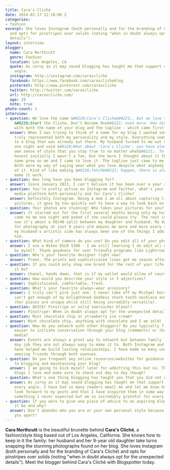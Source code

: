 ```yaml
---
title: Cara's Cliché
date: 2014-02-17 12:18:06 Z
categories:
- fashion
excerpt: She loves Instagram (both personally and for the branding of Cara's Cliché)
  and opts for pinstripes over solids (noting "when in doubt always opt for the unexpected
  details").
layout: interview
blogger:
  name: Cara Northcutt
  genre: Fashion
  location: Los Angeles, CA
  quote: As corny as it may sound blogging has taught me that support comes from every
    angle.
  instagram: http://instagram.com/carascliche
  facebook: https://www.facebook.com/carasclicheblog
  pinterest: http://www.pinterest.com/carascliche
  twitter: http://twitter.com/carascliche
  url: http://carascliche.com/
  age: 29
  note: true
photo-count: 1
interview:
- question: We love the name &#8220;Cara's Cliche&#8221;, but we love the tagline
    &#8220;Start the Cliche, Don’t Become One&#8221; even more. How did you come up
    with both the name of your blog and the tagline - which came first?
  answer: When I was trying to think of a name for my blog I wanted something that
    truly represented both my personality and my style. Everything seemed so similar
    to a blog that was already out there. My husband turned to me out of the blue
    one night and said &#8220;What about 'Cara's Cliche', you have always had your
    own sense of style that you stay true to no matter what&#8221;. To be completely
    honest initially I wasn't a fan, but the more I thought about it the more the
    name grew on me and I came to love it. The tagline just came to me after that.
    Both were my way of saying wear what you love despite what anybody else may think
    of it. Kind of like making &#8220;fetch&#8221; happen, there is always a way to
    make it work.
- question: How long have you been blogging for?
  answer: Since January 2013, I can't believe it has been over a year already!
- question: You're pretty active on Instagram and Twitter, what's your favorite social
    media platform both personally and for Cara’s Cliche?
  answer: Definitely Instagram. Being a mom I am all about capturing life through
    pictures, it goes by too quickly not to have a way to look back on it all.
- question: Your photos are stunning! Who takes your pictures for you?
  answer: It started out for the first several months being only my husband. Emma
    came to me one night and asked if she could please try. The rest is history and
    now it’s about a 60/40 split between my daughter and husband. My daughter's eye
    for photography at just 9 years old amazes me more and more every single day and
    my husband's artistic side has always been one of the things I admire most about
    him.
- question: What kind of camera do you use? Do you edit all of your photos by yourself?
  answer: I use a Nikon DSLR 5100 - I am still learning I do edit all of my photos
    by myself. Thank goodness for user friendly programs like Lightroom!
- question: Who's your favorite designer right now?
  answer: Preen. The prints and sophisticated lines get me season after season.
- question: If you could only shop one brand for the rest of your life, what would
    it be?
  answer: Chanel, hands down, that is if my wallet would allow of course.
- question: How would you describe your style in 3 adjectives?
  answer: Sophisticated, comfortable, fresh.
- question: What's your favorite always-wear accessory?
  answer: I truly can't pick just one. I never take off my Michael Kors watch but
    can't get enough of my Enlightened Goddess shark tooth necklace and citrine ring
    (her pieces are unique while still being incredibly versatile).
- question: QUICK! Pinstripe or solid seersucker blazer?
  answer: Pinstripe! When in doubt always opt for the unexpected details.
- question: Mint chocolate chip or strawberry ice cream?
  answer: Mint chocolate chip, anything with chocolate and I am sold!
- question: How do you network with other bloggers? Do you typically find that it’s
    easier to initiate conversation through your blog (comments) or through social
    media?
  answer: Events are always a great way to network but between family life and my
    day job they are not always easy to make it to. Both Instagram and blog comments
    have helped me build lasting relationships. I have made so many unexpected and
    amazing friends through both avenues.
- question: Do you frequent any online resources/websites for guidance with respect
    to blogging and maintaining your blog?
  answer: I am going to kick myself later for admitting this but no. There are several
    blogs I love and make sure to check out day to day though!
- question: What's one thing blogging has taught you that you did not expect to learn?
  answer: As corny as it may sound blogging has taught me that support comes from
    every angle. I have had so many readers email me and let me know how much they
    look forward to my posts and that I have inspired them in some way. That was definitely
    something I never expected but am so incredibly grateful for every single day!
- question: If you were to give one piece of advice to an aspiring blogger, what would
    it be and why?
  answer: Don't abandon who you are or your own personal style because it's what sets
    you apart!
---
```


**Cara Northcutt** is the beautiful brunette behind **Cara's Cliché**, a fashion/style blog based out of Los Angeles, California. She knows how to keep in it the family: her husband and her 9-year old daughter take turns snapping the stunning photographs found on her blog. She loves Instagram (both personally and for the branding of Cara's Cliché) and opts for pinstripes over solids (noting "when in doubt always opt for the unexpected details"). Meet the blogger behind Cara's Cliché with Blogspotter today.
